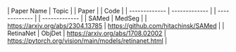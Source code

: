 | Paper Name  | Topic | | Paper | | Code |
| ------------- | ------------- | | ------------- | | ------------- |
| SAMed  | MedSeg  | | https://arxiv.org/abs/2304.13785 | https://github.com/hitachinsk/SAMed |
| RetinaNet  | ObjDet  | https://arxiv.org/abs/1708.02002 | https://pytorch.org/vision/main/models/retinanet.html |



